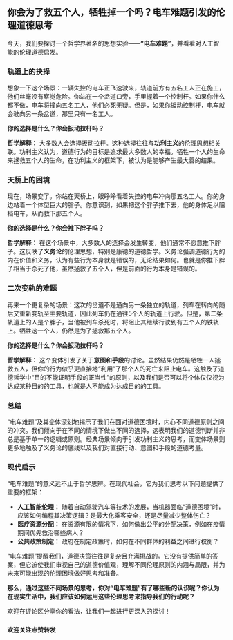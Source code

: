 ## 你会为了救五个人，牺牲掉一个吗？电车难题引发的伦理道德思考

今天，我们要探讨一个哲学界著名的思想实验——**“电车难题”**，并看看对人工智能的伦理道德启发。

### **轨道上的抉择**

想象一下这个场景：一辆失控的电车正飞速驶来，轨道前方有五名工人正在施工，他们丝毫没有察觉危险。你站在一个岔道口旁，手里握着一个控制杆。如果你什么都不做，电车将撞向五名工人，他们必死无疑。但是，如果你扳动控制杆，电车就会驶向另一条岔道，那里只有一名工人。

**你的选择是什么？你会扳动拉杆吗？**

**哲学解释：** 大多数人会选择扳动拉杆。这种选择往往与**功利主义**的伦理思想相关联。功利主义认为，道德行为的目标是追求最大多数人的幸福。牺牲一个人的生命来拯救五个人的生命，在功利主义的框架下，被认为是能够产生最大善的结果。

### **天桥上的困境**

现在，场景变了。你站在天桥上，眼睁睁看着失控的电车冲向那五名工人。你的身边站着一个体型巨大的胖子。你意识到，如果把这个胖子推下去，他的身体足以阻挡电车，从而救下那五个人。

**你的选择是什么？你会推下胖子吗？**

**哲学解释：** 在这个场景中，大多数人的选择会发生转变，他们通常不愿意推下胖子。这反映了**义务论**的伦理思想，特别是康德的道德哲学。义务论强调道德行为的内在价值和义务，认为有些行为本身就是错误的，无论结果如何。也就是你推下胖子相当于杀死了他，虽然拯救了五个人，但是前面的行为本身是错误的。

### **二次变轨的难题**

再来一个更复杂的场景：这次的岔道不是通向另一条独立的轨道，列车在转向的随后又重新变轨至主要轨道，因此列车仍在通往5个人的轨道上行驶。但是，第二条轨道上的人是个胖子，当他被列车杀死时，将阻止其继续行驶到有五个人的铁轨上。牺牲这一个人，仍然是为了拯救那五个人。

**你的选择是什么？你会扳动拉杆吗？**

**哲学解释：** 这个变体引发了关于**意图和手段**的讨论。虽然结果仍然是牺牲一人拯救五人，但你的行为似乎更直接地“利用”了那个人的死亡来阻止电车。这触及了道德哲学中“目的不能证明手段的正当性”的原则，以及我们是否可以将个体仅仅视为达成某种目的的工具，也就是人不能成为达成目的的工具。

### **总结**

“电车难题”及其变体深刻地揭示了我们在面对道德困境时，内心不同道德原则之间的冲突。我们倾向于在不同的情境下做出不同的选择，这表明我们的道德判断并非总是基于单一的逻辑或原则。经典场景倾向于引发功利主义的思考，而变体场景则更多地触及了义务论的底线以及我们对直接行动、意图和手段的道德考量。

### **现代启示**

“电车难题”的意义远不止于哲学思辨。在现代社会，它为我们思考以下问题提供了重要的框架：

* **人工智能伦理：** 随着自动驾驶汽车等技术的发展，当机器面临“道德困境”时，应该如何编程其决策逻辑？是最大化乘客安全，还是尽量减少整体伤亡？
* **医疗资源分配：** 在资源有限的情况下，如何做出公平的分配决策，例如在疫情期间优先救治哪些病人？
* **公共政策制定：** 政府在制定政策时，如何在不同群体的利益之间进行权衡？

“电车难题”提醒我们，道德决策往往是复杂且充满挑战的。它没有提供简单的答案，但它迫使我们审视自己的道德价值观，理解不同伦理原则的内涵与局限，并为未来可能出现的伦理困境做好思考和准备。

**那么，通过这些不同场景的思考，你对“电车难题”有了哪些新的认识呢？你认为在现实生活中，我们应该如何运用这些伦理思考来指导我们的行动呢？**

欢迎在评论区分享你的看法，让我们一起进行更深入的探讨！

###

**欢迎关注点赞转发**

